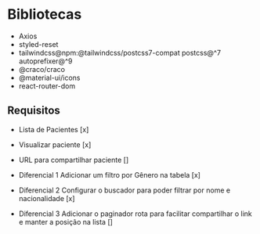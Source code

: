 # Bibliotecas
- Axios
- styled-reset
- tailwindcss@npm:@tailwindcss/postcss7-compat postcss@^7 autoprefixer@^9
- @craco/craco
- @material-ui/icons
- react-router-dom

## Requisitos
- Lista de Pacientes [x]
- Visualizar paciente [x]
- URL para compartilhar paciente []

- Diferencial 1 Adicionar um filtro por Gênero na tabela [x]
- Diferencial 2 Configurar o buscador para poder filtrar por nome e nacionalidade [x]
- Diferencial 3 Adicionar o paginador rota para facilitar compartilhar o link e manter a posição na lista []